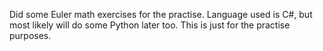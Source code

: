 Did some Euler math exercises for the practise.
Language used is C#, but most likely will do some Python later too. 
This is just for the practise purposes. 
